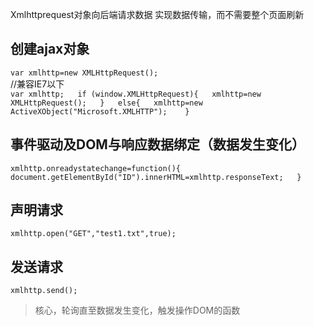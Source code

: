 Xmlhttprequest对象向后端请求数据
实现数据传输，而不需要整个页面刷新



## 创建ajax对象

`var xmlhttp=new XMLHttpRequest();`  
//兼容IE7以下  
`var xmlhttp;  
if (window.XMLHttpRequest){  
  xmlhttp=new XMLHttpRequest();  
  }  
else{  
  xmlhttp=new ActiveXObject("Microsoft.XMLHTTP");   
  }`  
  
## 事件驱动及DOM与响应数据绑定（数据发生变化）  
  
`xmlhttp.onreadystatechange=function(){  
    document.getElementById("ID").innerHTML=xmlhttp.responseText;  
  }`  
  
## 声明请求

`xmlhttp.open("GET","test1.txt",true);`

## 发送请求
`xmlhttp.send();`

>核心，轮询直至数据发生变化，触发操作DOM的函数
